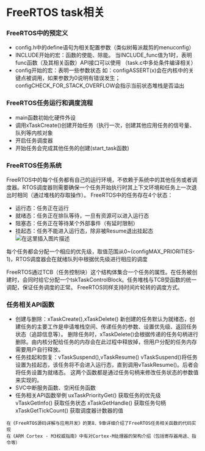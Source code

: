 ﻿# FreeRTOS task相关
### FreeRTOS中的预定义
- config.h中的define语句为相关配置参数（类似树莓派裁剪的menuconfig）
- INCLUDE开始的宏：函数的使能、除能。
当INCLUDE_func值为1时，表明func函数（及其相关函数）API接口可以使用
（task.c中多处条件编译相关）
- config开始的宏：表明一些参数状态
如：configASSERT(x)会在内核中的关键点被调用，如果参数为0说明有错误发生；configCHECK_FOR_STACK_OVERFLOW会指示当前状态堆栈是否溢出

### FreeRTOS任务运行和调度流程
- main函数初始化硬件外设
- 调用xTaskCreate()创建开始任务（执行一次，创建其他应用任务的信号量、队列等内核对象
- 开启任务调度器
- 开始任务会完成其他任务的创建(start_task函数)

### FreeRTOS任务系统
FreeRTOS中的每个任务都有自己的运行环境，不依赖于系统中的其他任务或者调度器。RTOS调度器则需要确保一个任务开始执行时其上下文环境和任务上一次退出时相同（通过堆栈的存取操作）。
FreeRTOS中的任务存在4个状态：
- 运行态：任务正在运行
- 就绪态：任务正在排队等待，一旦有资源可以进入运行态
- 阻塞态：任务正在等待某个外部事件（有延时限制）
- 挂起态：任务不能进入运行态，除非被Resume退出挂起态
![在这里插入图片描述](https://img-blog.csdnimg.cn/20190407151610903.png?)

每个任务都会分配一个相应的优先级，取值范围从0~(configMAX_PRIORITIES-1)，RTOS调度器会在就绪队列中根据优先级进行相应的调度

FreeRTOS通过TCB（任务控制块）这个结构体集合一个任务的属性。在任务被创建时，会同时给它分配一个tskTaskControlBlock。任务堆栈与TCB受函数的统一调配，保证任务调度的正常。
FreeRTOS同样支持时间片轮转的调度方式。


### 任务相关API函数
- 创建与删除：xTaskCreate(),xTaskDelete()
新创建的任务默认为就绪态，创建任务的主要工作是申请堆栈空间、传递任务的参数、设置优先级、返回任务状态（追踪信息等）。
删除任务时，xTaskDelete()会根据传递的任务句柄进行删除。由内核分配给任务的内存会在此过程中释放掉，但用户分配的任务内存需要用户自行释放。
- 任务挂起和恢复：vTaskSuspend(),vTaskResume()
vTaskSuspend()将任务设置为挂起态，该任务将不会进入运行态，直到调用vTaskResume()。后者会将任务设置为就绪态。
这两个函数都是通过任务句柄来修改任务状态的参数值来实现的。
- SVC中断服务函数、空闲任务函数
- 任务相关API函数举例
uxTaskPriorityGet() 获取任务的优先级
vTaskGetInfo() 获取任务状态
xTaskGetHandle() 获取任务句柄
xTaskGetTickCount() 获取调度器计数器的值

```
在《FreeRTOS源码详解与应用开发》的第8、9章详细介绍了FreeRTOS任务相关函数的代码实现
在《ARM Cortex - M3权威指南》中有对Cortex-M处理器的架构介绍（包括寄存器用途、指令等）
```


